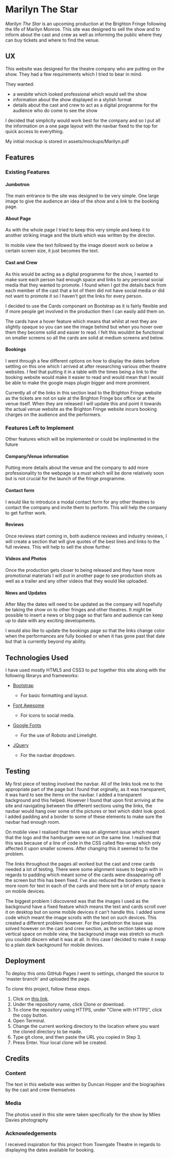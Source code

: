 # Marilyn The Star

*Marilyn The Star* is an upcoming production at the Brighton Fringe following the life of Marilyn Monroe. This site was designed to sell the show and to inform about the cast and crew as well as informing the public where they can buy tickets and where to find the venue.

## UX

This website was designed for the theatre company who are putting on the show. They had a few requirements which I tried to bear in mind.

They wanted:
* a wesbite which looked professional which would sell the show
* information about the show displayed in a stylish format
* details about the cast and crew to act as a digital programme for the audience who do come to see the show

I decided that simplicity would work best for the company and so I put all the information on a one page layout with the navbar fixed to the top for quick access to everything.

My initial mockup is stored in assets/mockups/Marilyn.pdf


## Features

### Existing Features
#### Jumbotron

The main entrance to the site was designed to be very simple. One large image to give the audience an idea of the show and a link to the booking page.

#### About Page

As with the whole page I tried to keep this very simple and keep it to another striking image and the blurb which was written by the director.

In mobile view the text followed by the image doesnt work so below a certain screen size, it just becomes the text.

#### Cast and Crew 

As this would be acting as a digital programme for the show, I wanted to make sure each person had enough space and links to any personal social media that they wanted to promote. I found when I got the details back from each member of the cast that a lot of them did not have social media or did not want to promote it so I haven't got the links for every person.

I decided to use the Cards componant on Bootstrap as it is fairly flexible and if more people get involved in the production then I can easily add them on.

The cards have a hover feature which means that whilst at rest they are slightly opaque so you can see the image behind but when you hover over them they become solid and easier to read. I felt this wouldnt be functional on smaller screens so all the cards are solid at medium screens and below.

#### Bookings
I went through a few different options on how to display the dates before settling on this one which I arrived at after researching various other theatre websites. I feel that putting it in a table with the times being a link to the booking website would make it easier to read and would mean that I would be able to make the google maps plugin bigger and more prominent.

Currently all of the links in this section lead to the Brighton Fringe website as the tickets are not on sale at the Brighton Fringe box office or at the venue itself. When they are released I will update this and point it towards the actual venue website as the Brighton Fringe website incurs booking charges on the audience and the performers.


### Features Left to Implement
Other features which will be implemented or could be implimented in the future

#### Company/Venue information
Putting more details about the venue and the company to add more professionality to the webpage is a must which will be done relatively soon but is not crucial for the launch of the fringe programme.

#### Contact form
I would like to introduce a modal contact form for any other theatres to contact the company and invite them to perform. This will help the company to get further work.

#### Reviews
Once reviews start coming in, both audience reviews and industry reviews, I will create a section that will give quotes of the best lines and links to the full reviews. This will help to sell the show further.

#### Videos and Photos
Once the production gets closer to being released and they have more promotional materials I will put in another page to see production shots as well as a trailer and any other videos that they would like uploaded.

#### News and Updates
After May the dates will need to be updated as the company will hopefully be taking the show on to other fringes and other theatres. It might be possible to insert a news or blog page so that fans and audience can keep up to date with any exciting developments.

I would also like to update the bookings page so that the links change color when the performances are fully booked or when it has gone past that date but that is currently beyond my ability.

## Technologies Used
I have used mostly HTML5 and CSS3 to put together this site along with the following librarys and frameworks:

* [Bootstrap](https://getbootstrap.com/)
    * For basic formatting and layout.

* [Font Awesome](https://fontawesome.com/)
    * For icons to social media.

* [Google Fonts](https://fonts.google.com/)
    * For the use of Roboto and Limelight.

* [JQuery](https://jquery.com/)
    * For the navbar dropdown.

## Testing

My first piece of testing involved the navbar. All of the links took me to the appropriate part of the page but I found that orginally, as it was transparent, it was hard to see the items on the navbar. I added a transparent background and this helped. However I found that upon first arriving at the site and navigating between the different sections using the links, the navbar would hang over some of the pictures or text which didnt look good. I added padding and a border to some of these elements to make sure the navbar had enough room.

On mobile view I realised that there was an alignment issue which meant that the logo and the hamburger were not on the same line. I realised that this was because of a line of code in the CSS called flex-wrap which only affected it upon smaller screens. After changing this it seemed to fix the problem.

The links throughout the pages all worked but the cast and crew cards needed a lot of testing. There were some alignment issues to begin with in regards to padding which meant some of the cards were dissapearing off the screen but this has been fixed. I've also reduced the borders so there is more room for text in each of the cards and there isnt a lot of empty space on mobile devices.

The biggest problem I discovered was that the images I used as the background have a fixed feature which means the text and cards scroll over it on desktop but on some mobile devices it can't handle this. I added some code which meant the image scrolls with the text on such devices. This created a different problem however. For the jumbotron the issue was solved however on the cast and crew section, as the section takes up more vertical space on mobile view, the background image was stretch so much you couldnt discern what it was at all. In this case I decided to make it swap to a plain dark background for mobile devices.

## Deployment

To deploy this onto GitHub Pages I went to settings, changed the source to 'master branch' and uploaded the page.

To clone this project, follow these steps.
1. Click on [this link](https://github.com/JDBennison/marylyn-the-star).
2. Under the repository name, click Clone or download.
3. To clone the repository using HTTPS, under "Clone with HTTPS", click the copy button. 
4. Open Terminal.
5. Change the current working directory to the location where you want the cloned directory to be made.
6. Type git clone, and then paste the URL you copied in Step 3.
7. Press Enter. Your local clone will be created.

## Credits
### Content
The text in this website was written by Duncan Hopper and the biographies by the cast and crew themselves

### Media
The photos used in this site were taken specifically for the show by Miles Davies photography

### Acknowledgements
I received inspiration for this project from Towngate Theatre in regards to displaying the dates available for booking.